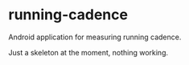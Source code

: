 running-cadence
===============

Android application for measuring running cadence.

Just a skeleton at the moment, nothing working.